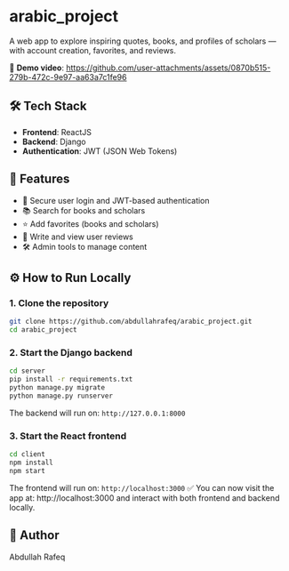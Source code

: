 # arabic_project
A web app to explore inspiring quotes, books, and profiles of scholars — with account creation, favorites, and reviews.

🎥 **Demo video**: https://github.com/user-attachments/assets/0870b515-279b-472c-9e97-aa63a7c1fe96

## 🛠 Tech Stack
- **Frontend**: ReactJS
- **Backend**: Django
- **Authentication**: JWT (JSON Web Tokens)

## 🚀 Features
- 🔐 Secure user login and JWT-based authentication
- 📚 Search for books and scholars
- ⭐ Add favorites (books and scholars)
- 📝 Write and view user reviews
- 🛠 Admin tools to manage content

## ⚙️ How to Run Locally
### 1. Clone the repository

```bash
git clone https://github.com/abdullahrafeq/arabic_project.git
cd arabic_project
```

### 2. Start the Django backend
```bash
cd server
pip install -r requirements.txt
python manage.py migrate
python manage.py runserver
```
The backend will run on: ```http://127.0.0.1:8000```

### 3. Start the React frontend
```bash
cd client
npm install
npm start
```
The frontend will run on: ```http://localhost:3000```
✅ You can now visit the app at: http://localhost:3000 and interact with both frontend and backend locally.

## 👤 Author
Abdullah Rafeq

